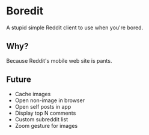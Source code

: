 # Boredit

A stupid simple Reddit client to use when you're bored.

## Why?

Because Reddit's mobile web site is pants.

## Future

  * Cache images
  * Open non-image in browser
  * Open self posts in app
  * Display top N comments
  * Custom subreddit list
  * Zoom gesture for images
